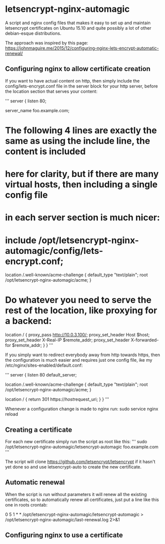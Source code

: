 # letsencrypt-nginx-automagic
A script and nginx config files that makes it easy to set up and maintain letsencrypt certificates
on Ubuntu 15.10 and quite possibly a lot of other debian-esque distributions.

The approach was inspired by this page:
https://johnmaguire.me/2015/12/configuring-nginx-lets-encrypt-automatic-renewal/


## Configuring nginx to allow certificate creation

If you want to have actual content on http, then simply include the config/lets-encrypt.conf file in
the server block for your http server, before the location section that serves your content:

'''
server {
  listen   80;

  server_name foo.example.com;

  # The following 4 lines are exactly the same as using the include line, the content is included
  # here for clarity, but if there are many virtual hosts, then including a single config file
  # in each server section is much nicer:
  # include /opt/letsencrypt-nginx-automagic/config/lets-encrypt.conf;

  location /.well-known/acme-challenge {
    default_type  "text/plain";
    root          /opt/letsencrypt-nginx-automagic/acme;
  }

  # Do whatever you need to serve the rest of the location, like proxying for a backend:
  location / {
    proxy_pass http://10.0.3.100/;
    proxy_set_header Host $host;
    proxy_set_header X-Real-IP $remote_addr;
    proxy_set_header X-forwarded-for $remote_addr;
  }
}
'''


If you simply  want to redirect everybody away from http towards https,
then the configuration is much easier and requires just one config file,
ike my /etc/nginx/sites-enabled/default.conf:

'''
server {
  listen      80 default_server;
  
  location /.well-known/acme-challenge {
    default_type  "text/plain";
    root          /opt/letsencrypt-nginx-automagic/acme;
  }
    
  location / {
    return 301 https://$host$request_uri;
  }
}
'''

Whenever a configuration change is made to nginx run: sudo service nginx reload


## Creating a certificate

For each new certificate simply run the script as root like this:
'''
sudo /opt/letsencrypt-nginx-automagic/letsencrypt-automagic foo.example.com
'''

The script will clone https://github.com/letsencrypt/letsencrypt if it hasn't yet done
so and use letsencrypt-auto to create the new certificate.


## Automatic renewal

When the script is run without parameters it will renew all the existing certificates,
so to automatically renew all certificates, just put a line like this one in roots
crontab:

0 5 1 * * /opt/letsencrypt-nginx-automagic/letsencrypt-automagic > /opt/letsencrypt-nginx-automagic/last-renewal.log 2>&1


## Configuring nginx to use a certificate

